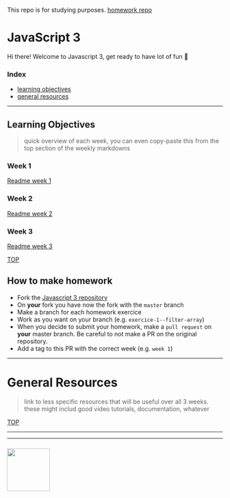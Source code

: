 This repo is for studying purposes. 
[homework repo](https://github.com/hakanErgin/javascript-3-homework)


# JavaScript 3

Hi there! Welcome to Javascript 3, get ready to have lot of fun 🥳

### Index
* [learning objectives](#learning-objectives)
* [general resources](#general-resources)

---

## Learning Objectives

> quick overview of each week, you can even copy-paste this from the top section of the weekly markdowns

### Week 1

[Readme week 1](https://github.com/be-hacking-hyf/javascript-3/blob/master/week-1.md)

### Week 2

[Readme week 2](https://github.com/be-hacking-hyf/javascript-3/blob/master/week-2.md)


### Week 3

[Readme week 3](https://github.com/be-hacking-hyf/javascript-3/blob/master/week-3.md)


[TOP](#javascript-3)

## How to make homework
  
- Fork the [Javascript 3 repository](https://github.com/be-hacking-hyf/javascript-3-homework)
- On __your__ fork you have now the fork with the `master` branch
- Make a branch for each homework exercice
- Work as you want on your branch (e.g. `exercice-1--filter-array`)
- When you decide to submit your homework, make a `pull request` on __your__ master branch. Be careful to not make a PR on the original repository.
- Add a tag to this PR with the correct week (e.g. `week 1`)

---


# General Resources

> link to less specific resources that will be useful over all 3 weeks.  these might includ good video tutorials, documentation, whatever

[TOP](#javascript-3)

___
___
### <a href="https://hackyourfuture.be" target="_blank"><img src="https://pbs.twimg.com/profile_images/984474625009741824/Bs_qKx6-_400x400.jpg" width="100" height="100"></img></a>
